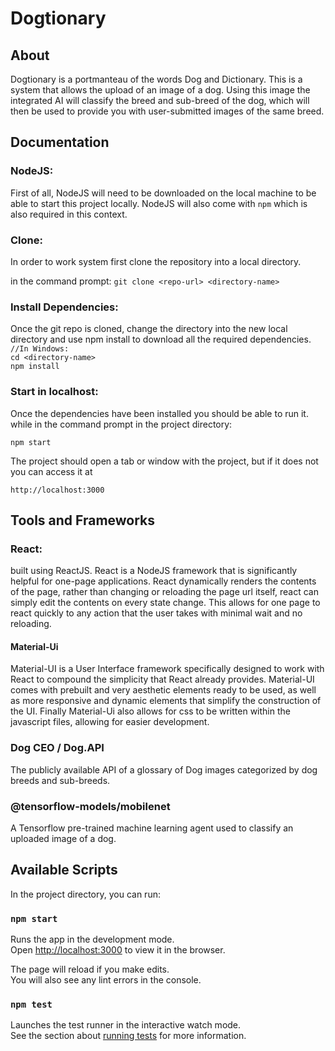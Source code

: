 # Dogtionary

## About

Dogtionary is a portmanteau of the words Dog and Dictionary. This is a system that allows the upload
of an image of a dog. Using this image the integrated AI will classify the breed and sub-breed of the dog,
which will then be used to provide you with user-submitted images of the same breed.

## Documentation

### NodeJS:

First of all, NodeJS will need to be downloaded on the local machine to be able to start this project locally. 
NodeJS will also come with `npm` which is also required in this context.

### Clone:

In order to work system first clone the repository into a local directory.

in the command prompt:
`git clone <repo-url> <directory-name>`

### Install Dependencies:

Once the git repo is cloned, change the directory into the new local directory and use npm install to download all the required dependencies.  
`//In Windows:`  
`cd <directory-name>`  
`npm install`

### Start in localhost:

Once the dependencies have been installed you should be able to run it.  
while in the command prompt in the project directory:

`npm start`

The project should open a tab or window with the project, but if it does not you can access it at

`http://localhost:3000`

## Tools and Frameworks

### React:
built using ReactJS. React is a NodeJS framework that is significantly helpful for one-page
applications. React dynamically renders the contents of the page, rather than changing or reloading
the page url itself, react can simply edit the contents on every state change. This allows for one page
to react quickly to any action that the user takes with minimal wait and no reloading.

#### Material-Ui

Material-UI is a User Interface framework specifically designed to work with React to compound the
simplicity that React already provides. Material-UI comes with prebuilt and very aesthetic elements ready to be used,
as well as more responsive and dynamic elements that simplify the construction of the UI. Finally
Material-Ui also allows for css to be written within the javascript files, allowing for easier development.

### Dog CEO / Dog.API

The publicly available API of a glossary of Dog images categorized by dog breeds and sub-breeds.

### @tensorflow-models/mobilenet

A Tensorflow pre-trained machine learning agent used to classify an uploaded image of a dog.

## Available Scripts

In the project directory, you can run:

### `npm start`

Runs the app in the development mode.\
Open [http://localhost:3000](http://localhost:3000) to view it in the browser.

The page will reload if you make edits.\
You will also see any lint errors in the console.

### `npm test`

Launches the test runner in the interactive watch mode.\
See the section about [running tests](https://facebook.github.io/create-react-app/docs/running-tests) for more information.

